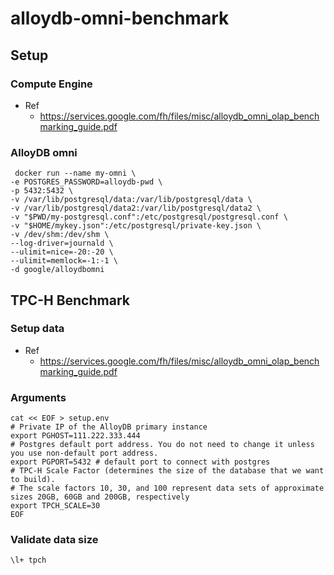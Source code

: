 # alloydb-omni-benchmark

## Setup

### Compute Engine
- Ref
  - https://services.google.com/fh/files/misc/alloydb_omni_olap_benchmarking_guide.pdf

### AlloyDB omni
```
 docker run --name my-omni \
-e POSTGRES_PASSWORD=alloydb-pwd \
-p 5432:5432 \
-v /var/lib/postgresql/data:/var/lib/postgresql/data \
-v /var/lib/postgresql/data2:/var/lib/postgresql/data2 \
-v "$PWD/my-postgresql.conf":/etc/postgresql/postgresql.conf \
-v "$HOME/mykey.json":/etc/postgresql/private-key.json \
-v /dev/shm:/dev/shm \
--log-driver=journald \
--ulimit=nice=-20:-20 \
--ulimit=memlock=-1:-1 \
-d google/alloydbomni
```

## TPC-H Benchmark

### Setup data
- Ref
  - https://services.google.com/fh/files/misc/alloydb_omni_olap_benchmarking_guide.pdf

### Arguments
```
cat << EOF > setup.env
# Private IP of the AlloyDB primary instance
export PGHOST=111.222.333.444
# Postgres default port address. You do not need to change it unless you use non-default port address.
export PGPORT=5432 # default port to connect with postgres
# TPC-H Scale Factor (determines the size of the database that we want to build).
# The scale factors 10, 30, and 100 represent data sets of approximate sizes 20GB, 60GB and 200GB, respectively
export TPCH_SCALE=30
EOF
```
### Validate data size
```
\l+ tpch
```



